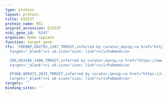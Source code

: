 ```yaml
---
type: protein
layout: protein
title: O15537
protein_name: RS1
uniprot_accession: O15537
ncbi_gene_id: '6247'
organism: Homo sapiens
function: target gene
tfs: 'CREBBP,Q92793,1387,TRRUST,inferred by curator,&ensp;<a href="https://www.ncbi.nlm.nih.gov/pubmed/?term=18927113%5Buid%5D"
  target="_blank"><i uk-icon="icon: link"></i>Pubmed</a>

  CRX,O43186,1406,TRRUST,inferred by curator,&ensp;<a href="https://www.ncbi.nlm.nih.gov/pubmed/?term=18927113%5Buid%5D"
  target="_blank"><i uk-icon="icon: link"></i>Pubmed</a>

  EP300,Q09472,2033,TRRUST,inferred by curator,&ensp;<a href="https://www.ncbi.nlm.nih.gov/pubmed/?term=18927113%5Buid%5D"
  target="_blank"><i uk-icon="icon: link"></i>Pubmed</a>'
targets: ''
binding_sites: ''
---
```

